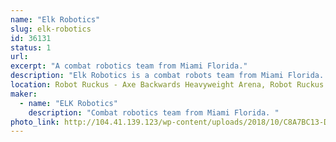 ```yaml
---
name: "Elk Robotics"
slug: elk-robotics
id: 36131
status: 1
url: 
excerpt: "A combat robotics team from Miami Florida."
description: "Elk Robotics is a combat robots team from Miami Florida. The team was founded in 2016 and has since been fighting in the 1lb, 3lb, 12lb, and 15lb class."
location: Robot Ruckus - Axe Backwards Heavyweight Arena, Robot Ruckus - Small Arena
maker:
  - name: "ELK Robotics"
    description: "Combat robotics team from Miami Florida. "
photo_link: http://104.41.139.123/wp-content/uploads/2018/10/C8A7BC13-D0CA-4A0B-8BC0-6788267B0B3D.jpeg
---
```

